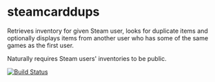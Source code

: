 steamcarddups
=============

Retrieves inventory for given Steam user, looks for duplicate items and optionally displays items from another user who has some of the same games as the first user.

Naturally requires Steam users' inventories to be public.

[![Build Status](https://travis-ci.org/stt/steamcarddups.svg?branch=development)](https://travis-ci.org/stt/steamcarddups)
